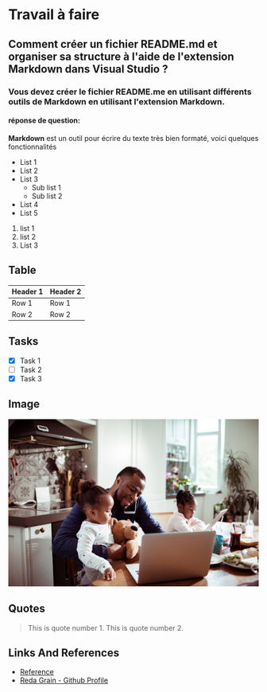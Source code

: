 # Travail à faire

## Comment créer un fichier README.md et organiser sa structure à l'aide de l'extension Markdown dans Visual Studio ?

### Vous devez créer le fichier README.me en utilisant différents outils de Markdown en utilisant l'extension Markdown.


#### réponse de question:

**Markdown** est un outil pour écrire du texte très bien formaté, voici quelques fonctionnalités

* List 1
* List 2
* List 3
  * Sub list 1
  * Sub list 2
* List 4
* List 5


 1. list 1
 2. list 2
 3. List 3



## Table


| Header 1 | Header 2 |
|----------|----------|
| Row 1    | Row 1    |
| Row 2    | Row 2    |


## Tasks

- [x] Task 1
- [ ] Task 2
- [x] Task 3

## Image
![Image](./img/image.jpg)

## Quotes
> This is quote number 1.
> This is quote number 2.

## Links And References 
- [Reference](https://github.com/grain03/CNMH/blob/master/Branch%20Techniques/Labs/Lab-Markdown/Reference.md)
- [Reda Grain - Github Profile](https://www.github.com/grain03)

